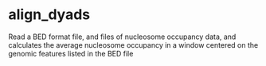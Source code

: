 # align_dyads
Read a BED format file, and files of nucleosome occupancy data, and calculates the average nucleosome occupancy in a window centered on the genomic features listed in the BED file
